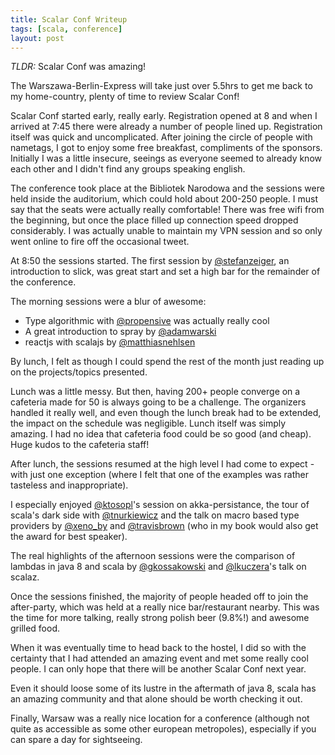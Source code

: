 ```yaml
---
title: Scalar Conf Writeup
tags: [scala, conference]
layout: post
---
```


_TLDR:_ Scalar Conf was amazing!

The Warszawa-Berlin-Express will take just over 5.5hrs to get me back to my home-country, plenty of time to review Scalar Conf!

Scalar Conf started early, really early. Registration opened at 8 and when I arrived at 7:45 there were already a number of people lined up. Registration itself was quick and uncomplicated. After joining the circle of people with nametags, I got to enjoy some free breakfast, compliments of the sponsors. Initially I was a little insecure, seeings as everyone seemed to already know each other and I didn't find any groups speaking english.

The conference took place at the Bibliotek Narodowa and the sessions were held inside the auditorium, which could hold about 200-250 people. I must say that the seats were actually really comfortable! There was free wifi from the beginning, but once the place filled up connection speed dropped considerably. I was actually unable to maintain my VPN session  and so only went online to fire off the occasional tweet.

At 8:50 the sessions started. The first session by [@stefanzeiger](https://twitter.com/stefanzeiger), an introduction to slick, was great start and set a high bar for the remainder of the conference.

The morning sessions were a blur of awesome:

- Type algorithmic with [@propensive](https://twitter.com/propensive) was actually really cool
- A great introduction to spray by [@adamwarski](https://twitter.com/adamwarski)
- reactjs with scalajs by [@matthiasnehlsen](https://twitter.com/matthiasnehlsen)

By lunch, I felt as though I could spend the rest of the month just reading up on the projects/topics presented.

Lunch was a little messy. But then, having 200+ people converge on a cafeteria made for 50 is always going to be a challenge. The organizers handled it really well, and even though the lunch break had to be extended, the impact on the schedule was negligible. Lunch itself was simply amazing. I had no idea that cafeteria food could be so good (and cheap). Huge kudos to the cafeteria staff!

After lunch, the sessions resumed at the high level I had come to expect - with just one exception (where I felt that one of the examples was rather tasteless and inappropriate).

I especially enjoyed [@ktosopl](https://twitter.com/ktosopl)'s session on akka-persistance, the tour of scala's dark side with [@tnurkiewicz](https://twitter.com/tnurkiewicz) and the talk on macro based type providers by [@xeno_by](https://twitter.com/xeno_by) and [@travisbrown](https://twitter.com/travisbrown) (who in my book would also get the award for best speaker).

The real highlights of the afternoon sessions were the comparison of lambdas in java 8 and scala by [@gkossakowski](https://twitter.com/gkossakowski) and [@lkuczera](https://twitter.com/lkuczera)'s talk on scalaz.

Once the sessions finished, the majority of people headed off to join the after-party, which was held at a really nice bar/restaurant nearby. This was the time for more talking, really strong polish beer (9.8%!) and awesome grilled food.

When it was eventually time to head back to the hostel, I did so with the certainty that I had attended an amazing event and met some really cool people. I can only hope that there will be another Scalar Conf next year.

Even it should loose some of its lustre in the aftermath of java 8, scala has an amazing community and that alone should be worth checking it out.

Finally, Warsaw was a really nice location for a conference (although not quite as accessible as some other european metropoles), especially if you can spare a day for sightseeing.
